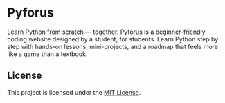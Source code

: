 # Pyforus
Learn Python from scratch — together. Pyforus is a beginner-friendly coding website designed by a student, for students. Learn Python step by step with hands-on lessons, mini-projects, and a roadmap that feels more like a game than a textbook.

## License

This project is licensed under the [MIT License](./LICENSE).


